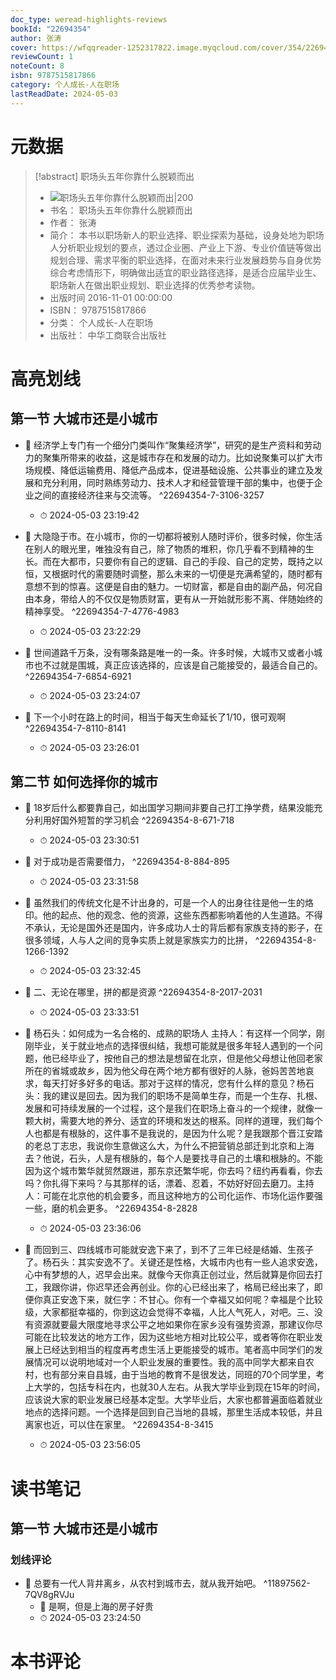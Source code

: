 ```yaml
---
doc_type: weread-highlights-reviews
bookId: "22694354"
author: 张涛
cover: https://wfqqreader-1252317822.image.myqcloud.com/cover/354/22694354/t7_22694354.jpg
reviewCount: 1
noteCount: 8
isbn: 9787515817866
category: 个人成长-人在职场
lastReadDate: 2024-05-03
---
```

# 元数据
> [!abstract] 职场头五年你靠什么脱颖而出
> - ![ 职场头五年你靠什么脱颖而出|200](https://wfqqreader-1252317822.image.myqcloud.com/cover/354/22694354/t7_22694354.jpg)
> - 书名： 职场头五年你靠什么脱颖而出
> - 作者： 张涛
> - 简介： 本书以职场新人的职业选择、职业探索为基础，设身处地为职场人分析职业规划的要点，透过企业圈、产业上下游、专业价值链等做出规划合理、需求平衡的职业选择，在面对未来行业发展趋势与自身优势综合考虑情形下，明确做出适宜的职业路径选择，是适合应届毕业生、职场新人在做出职业规划、职业选择的优秀参考读物。
> - 出版时间 2016-11-01 00:00:00
> - ISBN： 9787515817866
> - 分类： 个人成长-人在职场
> - 出版社： 中华工商联合出版社

# 高亮划线

## 第一节 大城市还是小城市


- 📌 经济学上专门有一个细分门类叫作“聚集经济学”，研究的是生产资料和劳动力的聚集所带来的收益，这是城市存在和发展的动力。比如说聚集可以扩大市场规模、降低运输费用、降低产品成本，促进基础设施、公共事业的建立及发展和充分利用，同时熟练劳动力、技术人才和经营管理干部的集中，也便于企业之间的直接经济往来与交流等。 ^22694354-7-3106-3257
    - ⏱ 2024-05-03 23:19:42 

- 📌 大隐隐于市。在小城市，你的一切都将被别人随时评价，很多时候，你生活在别人的眼光里，唯独没有自己，除了物质的堆积，你几乎看不到精神的生长。而在大都市，只要你有自己的逻辑、自己的手段、自己的定势，既持之以恒，又根据时代的需要随时调整，那么未来的一切便是充满希望的，随时都有意想不到的惊喜。这便是自由的魅力。一切财富，都是自由的副产品，何况自由本身，带给人的不仅仅是物质财富，更有从一开始就形影不离、伴随始终的精神享受。 ^22694354-7-4776-4983
    - ⏱ 2024-05-03 23:22:29 

- 📌 世间道路千万条，没有哪条路是唯一的一条。许多时候，大城市又或者小城市也不过就是围城，真正应该选择的，应该是自己能接受的，最适合自己的。 ^22694354-7-6854-6921
    - ⏱ 2024-05-03 23:24:07 

- 📌 下一个小时在路上的时间，相当于每天生命延长了1/10，很可观啊 ^22694354-7-8110-8141
    - ⏱ 2024-05-03 23:26:01 
## 第二节 如何选择你的城市


- 📌 18岁后什么都要靠自己，如出国学习期间非要自己打工挣学费，结果没能充分利用好国外短暂的学习机会 ^22694354-8-671-718
    - ⏱ 2024-05-03 23:30:51 

- 📌 对于成功是否需要借力， ^22694354-8-884-895
    - ⏱ 2024-05-03 23:31:58 

- 📌 虽然我们的传统文化是不计出身的，可是一个人的出身往往是他一生的烙印。他的起点、他的观念、他的资源，这些东西都影响着他的人生道路。不得不承认，无论是国外还是国内，许多成功人士的背后都有家族支持的影子，在很多领域，人与人之间的竞争实质上就是家族实力的比拼， ^22694354-8-1266-1392
    - ⏱ 2024-05-03 23:32:45 

- 📌 二、无论在哪里，拼的都是资源 ^22694354-8-2017-2031
    - ⏱ 2024-05-03 23:33:51 

- 📌 杨石头：如何成为一名合格的、成熟的职场人 主持人：有这样一个同学，刚刚毕业，关于就业地点的选择很纠结，我想可能就是很多年轻人遇到的一个问题，他已经毕业了，按他自己的想法是想留在北京，但是他父母想让他回老家所在的省城或故乡，因为他父母在两个地方都有很好的人脉，爸妈苦苦地哀求，每天打好多好多的电话。那对于这样的情况，您有什么样的意见？杨石头：我的建议是回去。因为我们的职场不是简单生存，而是一个生存、扎根、发展和可持续发展的一个过程，这个是我们在职场上奋斗的一个规律，就像一颗大树，需要大地的养分、适宜的环境和发达的根系。同样的道理，我们每个人也都是有根脉的，这件事不是我说的，是因为什么呢？是我跟那个晋江安踏的老总丁志忠，我说你生意做这么大，为什么不把营销总部迁到北京和上海去？他说，石头，人是有根脉的，每个人是要找寻自己的土壤和根脉的。不能因为这个城市繁华就贸然跟进，那东京还繁华呢，你去吗？纽约再看看，你去吗？你扎得下来吗？与其那样的话，漂着、忍着，不妨好好回去磨刀。主持人：可能在北京他的机会要多，而且这种地方的公司化运作、市场化运作要强一些，磨的机会更多。 ^22694354-8-2828
    - ⏱ 2024-05-03 23:36:06 

- 📌 而回到三、四线城市可能就安逸下来了，到不了三年已经是结婚、生孩子了。杨石头：其实安逸不了。关键还是性格，大城市内也有一些人追求安逸，心中有梦想的人，迟早会出来。就像今天你真正创过业，然后就算是你回去打工，我跟你讲，你迟早还会再创业。你的心已经出来了，格局已经出来了，即便你真正安逸下来，就仨字：不甘心。你有一个幸福又如何呢？幸福是个比较级，大家都挺幸福的，你到这边会觉得不幸福，人比人气死人，对吧。三、没有资源就要最大限度地寻求公平之地如果你在家乡没有强势资源，那建议你尽可能在比较发达的地方工作，因为这些地方相对比较公平，或者等你在职业发展上已经达到相当的程度再考虑生活上更能接受的城市。笔者高中同学们的发展情况可以说明地域对一个人职业发展的重要性。我的高中同学大都来自农村，也有部分来自县城，由于当地的教育不是很发达，同班的70个同学里，考上大学的，包括专科在内，也就30人左右。从我大学毕业到现在15年的时间，应该说大家的职业发展已经基本定型。大学毕业后，大家也都普遍面临着就业地点的选择问题。一个选择是回到自己当地的县城，那里生活成本较低，并且离家也近，可以住在家里。 ^22694354-8-3415
    - ⏱ 2024-05-03 23:56:05 
# 读书笔记

## 第一节 大城市还是小城市

### 划线评论
- 📌 总要有一代人背井离乡，从农村到城市去，就从我开始吧。  ^11897562-7QV8gRVJu
    - 💭 是啊，但是上海的房子好贵
    - ⏱ 2024-05-03 23:24:50
   
# 本书评论
